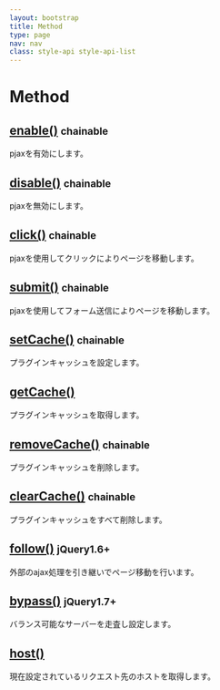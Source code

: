 ```yaml
---
layout: bootstrap
title: Method
type: page
nav: nav
class: style-api style-api-list
---
```


# Method

## [enable()](api/method/enable/) <small><span class="label label-info">chainable</span></small>
pjaxを有効にします。

## [disable()](api/method/disable/) <small><span class="label label-info">chainable</span></small>
pjaxを無効にします。

## [click()](api/method/click/) <small><span class="label label-info">chainable</span></small>
pjaxを使用してクリックによりページを移動します。

## [submit()](api/method/submit/) <small><span class="label label-info">chainable</span></small>
pjaxを使用してフォーム送信によりページを移動します。

## [setCache()](api/method/setCache/) <small><span class="label label-info">chainable</span></small>
プラグインキャッシュを設定します。

## [getCache()](api/method/getCache/)
プラグインキャッシュを取得します。

## [removeCache()](api/method/removeCache/) <small><span class="label label-info">chainable</span></small>
プラグインキャッシュを削除します。

## [clearCache()](api/method/clearCache/) <small><span class="label label-info">chainable</span></small>
プラグインキャッシュをすべて削除します。

## [follow()](api/method/follow/) <small><span class="label label-primary">jQuery1.6+</span></small>
外部のajax処理を引き継いでページ移動を行います。

## [bypass()](api/method/bypass/) <small><span class="label label-primary">jQuery1.7+</span></small>
バランス可能なサーバーを走査し設定します。

## [host()](api/method/host/)
現在設定されているリクエスト先のホストを取得します。
